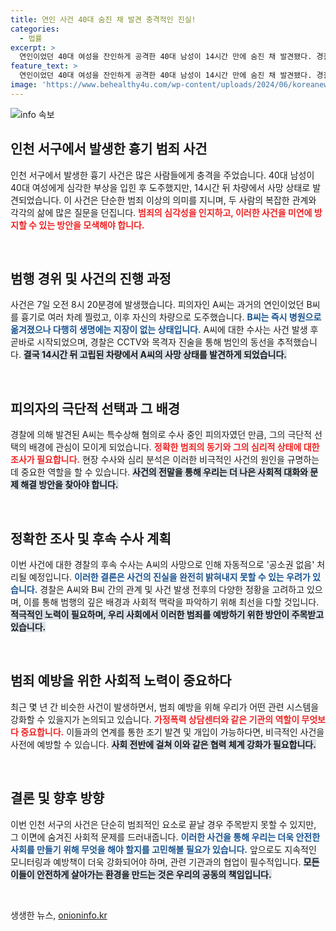 ```yaml
---
title: 연인 사건 40대 숨진 채 발견 충격적인 진실!
categories:
  - 법률
excerpt: >
  연인이었던 40대 여성을 잔인하게 공격한 40대 남성이 14시간 만에 숨진 채 발견됐다. 경찰은 그가 극단적 선택을 한 것으로 보고 사건을 종결할 plans이다. 사건의 전말이 궁금하다!
feature_text: >
  연인이었던 40대 여성을 잔인하게 공격한 40대 남성이 14시간 만에 숨진 채 발견됐다. 경찰은 그가 극단적 선택을 한 것으로 보고 사건을 종결할 plans이다. 사건의 전말이 궁금하다!
image: 'https://www.behealthy4u.com/wp-content/uploads/2024/06/koreanews.jpg'
---
```


<p><img src="https://www.behealthy4u.com/wp-content/uploads/2024/06/koreanews.jpg" alt="info 속보" /></p>

<h2 data-ke-size="size26">인천 서구에서 발생한 흉기 범죄 사건</h2>

<p data-ke-size="size16">인천 서구에서 발생한 흉기 사건은 많은 사람들에게 충격을 주었습니다. 40대 남성이 40대 여성에게 심각한 부상을 입힌 후 도주했지만, 14시간 뒤 차량에서 사망 상태로 발견되었습니다. 이 사건은 단순한 범죄 이상의 의미를 지니며, 두 사람의 복잡한 관계와 각각의 삶에 많은 질문을 던집니다. <b><span style="color: #ee2323;">범죄의 심각성을 인지하고, 이러한 사건을 미연에 방지할 수 있는 방안을 모색해야 합니다.</span></b></p>

<p data-ke-size="size16">&nbsp;</p>

<h2 data-ke-size="size26">범행 경위 및 사건의 진행 과정</h2>

<p data-ke-size="size16">사건은 7일 오전 8시 20분경에 발생했습니다. 피의자인 A씨는 과거의 연인이었던 B씨를 흉기로 여러 차례 찔렀고, 이후 자신의 차량으로 도주했습니다. <b><span style="color: #1a5490;">B씨는 즉시 병원으로 옮겨졌으나 다행히 생명에는 지장이 없는 상태입니다.</span></b> A씨에 대한 수사는 사건 발생 후 곧바로 시작되었으며, 경찰은 CCTV와 목격자 진술을 통해 범인의 동선을 추적했습니다. <b><span style="background-color: #21538527;">결국 14시간 뒤 고립된 차량에서 A씨의 사망 상태를 발견하게 되었습니다.</span></b></p>

<p data-ke-size="size16">&nbsp;</p>

<h2 data-ke-size="size26">피의자의 극단적 선택과 그 배경</h2>

<p data-ke-size="size16">경찰에 의해 발견된 A씨는 특수상해 혐의로 수사 중인 피의자였던 만큼, 그의 극단적 선택의 배경에 관심이 모이게 되었습니다. <b><span style="color: #ee2323;">정확한 범죄의 동기와 그의 심리적 상태에 대한 조사가 필요합니다.</span></b> 현장 수사와 심리 분석은 이러한 비극적인 사건의 원인을 규명하는 데 중요한 역할을 할 수 있습니다. <b><span style="background-color: #21538527;">사건의 전말을 통해 우리는 더 나은 사회적 대화와 문제 해결 방안을 찾아야 합니다.</span></b></p>

<p data-ke-size="size16">&nbsp;</p>

<h2 data-ke-size="size26">정확한 조사 및 후속 수사 계획</h2>

<p data-ke-size="size16">이번 사건에 대한 경찰의 후속 수사는 A씨의 사망으로 인해 자동적으로 '공소권 없음' 처리될 예정입니다. <b><span style="color: #1a5490;">이러한 결론은 사건의 진실을 완전히 밝혀내지 못할 수 있는 우려가 있습니다.</span></b> 경찰은 A씨와 B씨 간의 관계 및 사건 발생 전후의 다양한 정황을 고려하고 있으며, 이를 통해 범행의 깊은 배경과 사회적 맥락을 파악하기 위해 최선을 다할 것입니다. <b><span style="background-color: #21538527;">적극적인 노력이 필요하며, 우리 사회에서 이러한 범죄를 예방하기 위한 방안이 주목받고 있습니다.</span></b></p>

<p data-ke-size="size16">&nbsp;</p>

<h2 data-ke-size="size26">범죄 예방을 위한 사회적 노력이 중요하다</h2>

<p data-ke-size="size16">최근 몇 년 간 비슷한 사건이 발생하면서, 범죄 예방을 위해 우리가 어떤 관련 시스템을 강화할 수 있을지가 논의되고 있습니다. <b><span style="color: #ee2323;">가정폭력 상담센터와 같은 기관의 역할이 무엇보다 중요합니다.</span></b> 이들과의 연계를 통한 조기 발견 및 개입이 가능하다면, 비극적인 사건을 사전에 예방할 수 있습니다. <b><span style="background-color: #21538527;">사회 전반에 걸쳐 이와 같은 협력 체계 강화가 필요합니다.</span></b></p>

<p data-ke-size="size16">&nbsp;</p>

<h2 data-ke-size="size26">결론 및 향후 방향</h2>

<p data-ke-size="size16">이번 인천 서구의 사건은 단순히 범죄적인 요소로 끝날 경우 주목받지 못할 수 있지만, 그 이면에 숨겨진 사회적 문제를 드러내줍니다. <b><span style="color: #1a5490;">이러한 사건을 통해 우리는 더욱 안전한 사회를 만들기 위해 무엇을 해야 할지를 고민해볼 필요가 있습니다.</span></b> 앞으로도 지속적인 모니터링과 예방책이 더욱 강화되어야 하며, 관련 기관과의 협업이 필수적입니다. <b><span style="background-color: #21538527;">모든 이들이 안전하게 살아가는 환경을 만드는 것은 우리의 공동의 책임입니다.</span></b></p>

<p data-ke-size="size16">&nbsp;</p>
생생한 뉴스, <a href="https://onioninfo.kr" rel="dofollow">onioninfo.kr</a>


